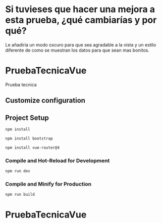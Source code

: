 # Si tuvieses que hacer una mejora a esta prueba, ¿qué cambiarías y por qué?
Le añadiria un modo oscuro para que sea agradable a la vista y un estilo diferente de como se muestran los datos para que sean mas bonitos.

# PruebaTecnicaVue

Prueba tecnica


## Customize configuration


## Project Setup

```sh
npm install
```

```sh
npm install bootstrap
```

```sh
npm install vue-router@4
```

### Compile and Hot-Reload for Development

```sh
npm run dev
```

### Compile and Minify for Production

```sh
npm run build
```
# PruebaTecnicaVue

